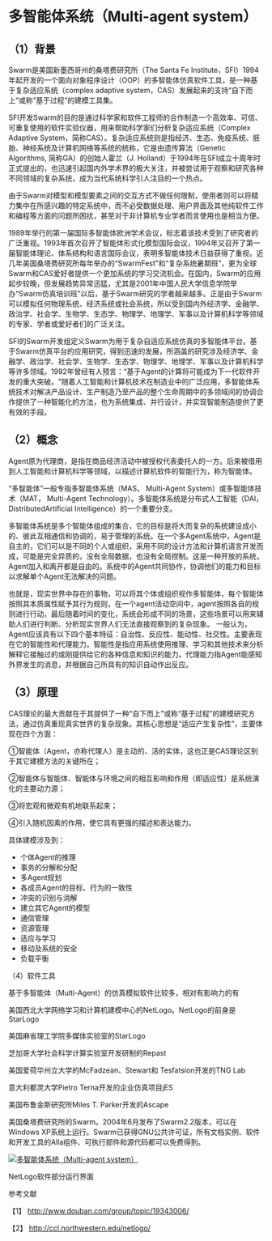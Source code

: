 # 多智能体系统（Multi-agent system）

## （1）背景

Swarm是美国新墨西哥州的桑塔费研究所（The Santa Fe Institute，SFI）1994年起开发的一个面向对象程序设计（OOP）的多智能体仿真软件工具，是一种基于复杂适应系统（complex adaptive system，CAS）发展起来的支持“自下而上”或称“基于过程”的建模工具集。

SFI开发Swarm的目的是通过科学家和软件工程师的合作制造一个高效率、可信、可重复使用的软件实验仪器，用来帮助科学家们分析复杂适应系统（Complex Adaptive System，简称CAS）。复杂适应系统则是指经济、生态、免疫系统、胚胎、神经系统及计算机网络等系统的统称，它是由遗传算法（Genetic Algorithms, 简称GA）的创始人霍兰（J. Holland）于1994年在SFI成立十周年时正式提出的，也迅速引起国内外学术界的极大关注，并被尝试用于观察和研究各种不同领域的复杂系统，成为当代系统科学引人注目的一个热点。

由于Swarm对模型和模型要素之间的交互方式不做任何限制，使用者则可以将精力集中在所感兴趣的特定系统中，而不必受数据处理、用户界面及其他纯软件工作和编程等方面的问题所困扰，甚至对于非计算机专业学者而言使用也是相当方便。

1989年举行的第一届国际多智能体欧洲学术会议，标志着该技术受到了研究者的广泛重视。1993年首次召开了智能体形式化模型国际会议，1994年又召开了第一届智能体理论、体系结构和语言国际会议，表明多智能体技术日益获得了重视。近几年美国桑塔费研究所每年举办的“SwarmFest”和“复杂系统暑期班”，更为全球Swarm和CAS爱好者提供一个更加系统的学习交流机会。在国内，Swarm的应用起步较晚，但发展趋势异常迅猛，尤其是2001年中国人民大学信息学院举办“Swarm仿真培训班”以后，基于Swarm研究的学者越来越多。正是由于Swarm可以模拟任何物理系统、经济系统或社会系统，所以受到国内外经济学、金融学、政治学、社会学、生物学、生态学、物理学、地理学、军事以及计算机科学等领域的专家、学者或爱好者们的广泛关注。

SFI的Swarm开发组定义Swarm为用于复杂自适应系统仿真的多智能体平台。基于Swarm仿真平台的应用研究，得到迅速的发展，所涵盖的研究涉及经济学、金融学、政治学、社会学、生物学、生态学、物理学、地理学、军事以及计算机科学等许多领域。1992年曾经有人预言：“基于Agent的计算将可能成为下一代软件开发的重大突破。"随着人工智能和计算机技术在制造业中的广泛应用，多智能体系统技术对解决产品设计、生产制造乃至产品的整个生命周期中的多领域间的协调合作提供了一种智能化的方法，也为系统集成、并行设计，并实现智能制造提供了更有效的手段。

## （2）概念

Agent原为代理商，是指在商品经济活动中被授权代表委托人的一方。后来被借用到人工智能和计算机科学等领域，以描述计算机软件的智能行为，称为智能体。

“多智能体”一般专指多智能体系统（MAS， Multi-Agent System）或多智能体技术（MAT， Multi-Agent Technology）。多智能体系统是分布式人工智能（DAI，DistributedArtificial Intelligence）的一个重要分支。

多智能体系统是多个智能体组成的集合，它的目标是将大而复杂的系统建设成小的、彼此互相通信和协调的，易于管理的系统。在一个多Agent系统中，Agent是自主的，它们可以是不同的个人或组织，采用不同的设计方法和计算机语言开发而成，可能是完全异质的，没有全局数据，也没有全局控制。这是一种开放的系统，Agent加入和离开都是自由的。系统中的Agent共同协作，协调他们的能力和目标以求解单个Agent无法解决的问题。

也就是，现实世界中存在的事物，可以将其个体或组织视作多智能体，每个智能体按照其本质属性赋予其行为规则，在一个agent活动空间中，agent按照各自的规则进行行动，最后随着时间的变化，系统会形成不同的场景，这些场景可以用来辅助人们进行判断、分析现实世界人们无法直接观察到的复杂现象。
一般认为，Agent应该具有以下四个基本特征：自治性、反应性、能动性、社交性。主要表现在它的智能性和代理能力。智能性是指应用系统使用推理、学习和其他技术来分析解释它接触过的或刚提供给它的各种信息和知识的能力。代理能力指Agent能感知外界发生的消息，并根据自己所具有的知识自动作出反应。 

## （3）原理

CAS理论的最大贡献在于其提供了一种“自下而上”或称“基于过程”的建模研究方法，通过仿真重现真实世界的复杂现象。其核心思想是“适应产生复杂性”，主要体现在四个方面：

①智能体（Agent，亦称代理人）是主动的、活的实体，这也正是CAS理论区别于其它建模方法的关键所在；

②智能体与智能体、智能体与环境之间的相互影响和作用（即适应性）是系统演化的主要动力源；

③将宏观和微观有机地联系起来；

④引入随机因素的作用，使它具有更强的描述和表达能力。

 

具体建模涉及到：

- 个体Agent的推理
- 事务的分解和分配
- 多Agent规划
- 各成员Agent的目标、行为的一致性
- 冲突的识别与消解
- 建立其它Agent的模型
- 通信管理
- 资源管理
- 适应与学习
- 移动及系统的安全
- 负载平衡

 

（4）软件工具

基于多智能体（Multi-Agent）的仿真模拟软件比较多，相对有影响力的有

美国西北大学网络学习和计算机建模中心的NetLogo。NetLogo的前身是 StarLogo

美国麻省理工学院多媒体实验室的StarLogo

芝加哥大学社会科学计算实验室开发研制的Repast

美国爱荷华州立大学的McFadzean、Stewart和 Tesfatsion开发的TNG Lab

意大利都灵大学Pietro Terna开发的企业仿真项目jES

美国布鲁金斯研究所Miles T. Parker开发的Ascape

美国桑塔费研究所的Swarm。2004年6月发布了Swarm2.2版本，可以在Windows XP系统上运行。Swarm已获得GNU公共许可证，所有文档实例、软件和开发工具的Alla组件、可执行部件和源代码都可以免费得到。

 

[![多智能体系统（Multi-agent system）](http://image.sciencenet.cn/album/201108/13/170101fmvb9wwrkoomu0u3.jpg)](http://image.sciencenet.cn/album/201108/13/170101fmvb9wwrkoomu0u3.jpg)

NetLogo软件部分运行界面

 

参考文献

【1】 http://www.douban.com/group/topic/19343006/

【2】 http://ccl.northwestern.edu/netlogo/